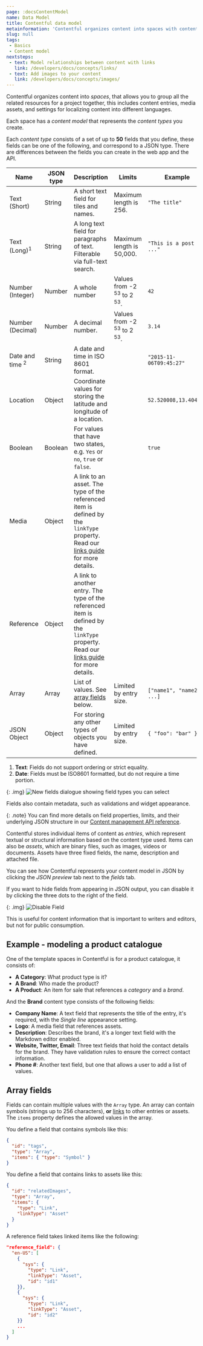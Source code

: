 ```yaml
---
page: :docsContentModel
name: Data Model
title: Contentful data model
metainformation: 'Contentful organizes content into spaces with content entries, media assets, and settings for localizing content into different languages.'
slug: null
tags:
 - Basics
 - Content model
nextsteps:
 - text: Model relationships between content with links
   link: /developers/docs/concepts/links/
 - text: Add images to your content
   link: /developers/docs/concepts/images/
---
```


Contentful organizes content into _spaces_, that allows you to group all the related resources for a project together, this includes content entries, media assets, and settings for localizing content into different languages.

Each space has a _content model_ that represents the _content types_ you create.

Each _content type_ consists of a set of up to **50** fields that you define, these fields can be one of the following, and correspond to a JSON type. There are differences between the fields you can create in the web app and the API.



Name |JSON type|Description|Limits|Example
-------|--------------|-----------|------------|------------
Text (Short)|String|A short text field for tiles and names.|Maximum length is 256.|`"The title"`
Text (Long)<sup>1</sup>|String |A long text field for paragraphs of text. Filterable via full-text search.|Maximum length is 50,000.|`"This is a post and ..."`
Number (Integer)|Number|A whole number|Values from -2 <sup>53</sup> to 2 <sup>53</sup>.|`42`
Number (Decimal)|Number|A decimal number.|Values from -2 <sup>53</sup> to 2 <sup>53</sup>.|`3.14`
Date and time <sup>2</sup>|String|A date and time in ISO 8601 format.||`"2015-11-06T09:45:27"`
Location|Object|Coordinate values for storing the latitude and longitude of a location.||`52.520008,13.404954`
Boolean|Boolean|For values that have two states, e.g. `Yes` or `no`, `true` or `false`.||`true`
Media |Object|A link to an asset. The type of the referenced item is defined by the `linkType` property. Read our [links guide](https://www.contentful.com/developers/docs/concepts/links/) for more details.|||
Reference |Object|A link to another entry. The type of the referenced item is defined by the `linkType` property. Read our [links guide](https://www.contentful.com/developers/docs/concepts/links/) for more details.|||
Array|Array|List of values. See [array fields](#array-fields) below.|Limited by entry size.|`["name1", "name2", ...]`
JSON Object|Object|For storing any other types of objects you have defined.|Limited by entry size.|`{ "foo": "bar" }`


1. **Text**: Fields do not support ordering or strict equality.
2. **Date**: Fields must be ISO8601 formatted, but do not require a time portion.


{: .img}
![New fields dialogue showing field types you can select](https://images.contentful.com/tz3n7fnw4ujc/5T9aAqcOrKOmGgYSwGq22s/530cf1377a1a16709df46fa4b3f2b106/0F75057E-1696-4631-86A6-AAC78904098F.png_dl_1)

Fields also contain metadata, such as validations and widget appearance.

{: .note}
You can find more details on field properties, limits, and their underlying JSON structure in our [Content management API reference](/developers/docs/references/content-management-api/#/reference/content-types).

Contentful stores individual items of content as _entries_, which represent textual or structural information based on the content type used. Items can also be _assets_, which are binary files, such as images, videos or documents. Assets have three fixed fields, the name, description and attached file.

You can see how Contentful represents your content model in JSON by clicking the _JSON preview_ tab next to the _fields_ tab.

If you want to hide fields from appearing in JSON output, you can disable it by clicking the three dots to the right of the field.

{: .img}
![Disable Field](https://images.contentful.com/tz3n7fnw4ujc/3OjFlMBvmEu86ig0Yeoi6m/f6df20bb8baca265f34176295c753187/ECFFF57E-2FB6-44D5-B677-F0B58B3F43B4.png_dl_1)

This is useful for content information that is important to writers and editors, but not for public consumption.

## Example - modeling a product catalogue

One of the template spaces in Contentful is for a product catalogue, it consists of:

- **A Category**: What product type is it?
- **A Brand**: Who made the product?
- **A Product**: An item for sale that references a _category_ and a _brand_.

And the **Brand** content type consists of the following fields:

- **Company Name**: A text field that represents the title of the entry, it's required, with the _Single line_ appearance setting.
- **Logo**: A media field that references assets.
- **Description**: Describes the brand, it's a longer text field with the Markdown editor enabled.
- **Website, Twitter, Email**: Three text fields that hold the contact details for the brand. They have validation rules to ensure the correct contact information.
- **Phone #**: Another text field, but one that allows a user to add a list of values.


## Array fields

Fields can contain multiple values with the `Array` type. An array can contain symbols (strings up to 256 characters), **or** [links](https://www.contentful.com/docs/concepts/links/) to other entries or assets. The `items` property defines the allowed values in the array.

You define a field that contains symbols like this:

```json
{
  "id": "tags",
  "type": "Array",
  "items": { "type": "Symbol" }
}
```

You define a field that contains links to assets like this:

```json
{
  "id": "relatedImages",
  "type": "Array",
  "items": {
    "type": "Link",
    "linkType": "Asset"
  }
}
```

A reference field takes linked items like the following:

```json
"reference_field": {
  "en-US": [
    {
      "sys": {
        "type": "Link",
        "linkType": "Asset",
        "id": "id1"
    }},
    {
      "sys": {
        "type": "Link",
        "linkType": "Asset",
        "id": "id2"
    }}
    ...
  ]
}
```
